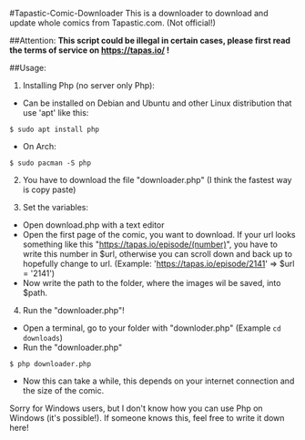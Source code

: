 #Tapastic-Comic-Downloader
This is a downloader to download and update whole comics from Tapastic.com. (Not official!)

##Attention:
**This script could be illegal in certain cases, please first read the terms of service on https://tapas.io/ !**

##Usage:
1. Installing Php (no server only Php):
 * Can be installed on Debian and Ubuntu and other Linux distribution that use 'apt' like this:
 ```
 $ sudo apt install php
 ```
 * On Arch:
 ```
 $ sudo pacman -S php
 ```
2. You have to download the file "downloader.php" (I think the fastest way is copy paste)

3. Set the variables:
 * Open download.php with a text editor
 * Open the first page of the comic, you want to download. If your url looks something like this "https://tapas.io/episode/(number)", you have to write this number in $url, otherwise you can scroll down and back up to hopefully change to url. (Example: 'https://tapas.io/episode/2141' => $url = '2141')
 * Now write the path to the folder, where the images wil be saved, into $path.

4. Run the "downloader.php"!
 * Open a terminal, go to your folder with "downloder.php" (Example ```cd downloads```)
 * Run the "downloader.php"
 ```
 $ php downloader.php
 ```
 * Now this can take a while, this depends on your internet connection and the size of the comic.
 
Sorry for Windows users, but I don't know how you can use Php on Windows (it's possible!). If someone knows this, feel free to write it down here!
